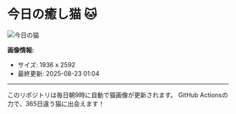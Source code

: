 # 今日の癒し猫 🐱

![今日の猫](https://cdn2.thecatapi.com/images/94f.jpg)

**画像情報:**
- サイズ: 1936 x 2592
- 最終更新: 2025-08-23 01:04

---

このリポジトリは毎日朝9時に自動で猫画像が更新されます。
GitHub Actionsの力で、365日違う猫に出会えます！
